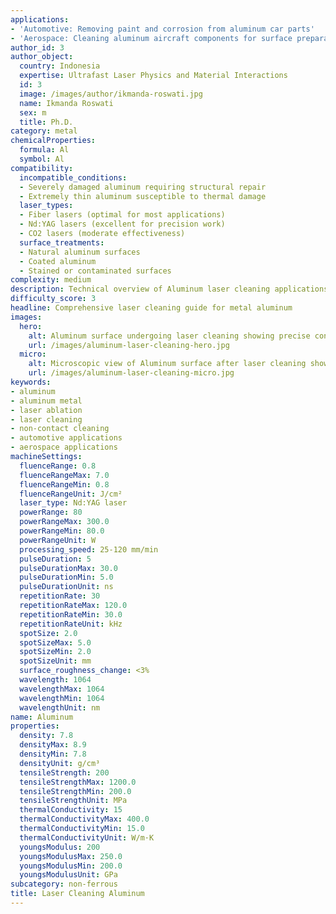 ```yaml
---
applications:
- 'Automotive: Removing paint and corrosion from aluminum car parts'
- 'Aerospace: Cleaning aluminum aircraft components for surface preparation'
author_id: 3
author_object:
  country: Indonesia
  expertise: Ultrafast Laser Physics and Material Interactions
  id: 3
  image: /images/author/ikmanda-roswati.jpg
  name: Ikmanda Roswati
  sex: m
  title: Ph.D.
category: metal
chemicalProperties:
  formula: Al
  symbol: Al
compatibility:
  incompatible_conditions:
  - Severely damaged aluminum requiring structural repair
  - Extremely thin aluminum susceptible to thermal damage
  laser_types:
  - Fiber lasers (optimal for most applications)
  - Nd:YAG lasers (excellent for precision work)
  - CO2 lasers (moderate effectiveness)
  surface_treatments:
  - Natural aluminum surfaces
  - Coated aluminum
  - Stained or contaminated surfaces
complexity: medium
description: Technical overview of Aluminum laser cleaning applications and parameters
difficulty_score: 3
headline: Comprehensive laser cleaning guide for metal aluminum
images:
  hero:
    alt: Aluminum surface undergoing laser cleaning showing precise contamination removal
    url: /images/aluminum-laser-cleaning-hero.jpg
  micro:
    alt: Microscopic view of Aluminum surface after laser cleaning showing detailed surface structure
    url: /images/aluminum-laser-cleaning-micro.jpg
keywords:
- aluminum
- aluminum metal
- laser ablation
- laser cleaning
- non-contact cleaning
- automotive applications
- aerospace applications
machineSettings:
  fluenceRange: 0.8
  fluenceRangeMax: 7.0
  fluenceRangeMin: 0.8
  fluenceRangeUnit: J/cm²
  laser_type: Nd:YAG laser
  powerRange: 80
  powerRangeMax: 300.0
  powerRangeMin: 80.0
  powerRangeUnit: W
  processing_speed: 25-120 mm/min
  pulseDuration: 5
  pulseDurationMax: 30.0
  pulseDurationMin: 5.0
  pulseDurationUnit: ns
  repetitionRate: 30
  repetitionRateMax: 120.0
  repetitionRateMin: 30.0
  repetitionRateUnit: kHz
  spotSize: 2.0
  spotSizeMax: 5.0
  spotSizeMin: 2.0
  spotSizeUnit: mm
  surface_roughness_change: <3%
  wavelength: 1064
  wavelengthMax: 1064
  wavelengthMin: 1064
  wavelengthUnit: nm
name: Aluminum
properties:
  density: 7.8
  densityMax: 8.9
  densityMin: 7.8
  densityUnit: g/cm³
  tensileStrength: 200
  tensileStrengthMax: 1200.0
  tensileStrengthMin: 200.0
  tensileStrengthUnit: MPa
  thermalConductivity: 15
  thermalConductivityMax: 400.0
  thermalConductivityMin: 15.0
  thermalConductivityUnit: W/m·K
  youngsModulus: 200
  youngsModulusMax: 250.0
  youngsModulusMin: 200.0
  youngsModulusUnit: GPa
subcategory: non-ferrous
title: Laser Cleaning Aluminum
---
```

